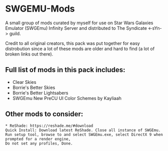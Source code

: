 # SWGEMU-Mods
A small group of mods curated by myself for use on Star Wars Galaxies Emulator (SWGEmu) Infinity Server
and distributed to The Syndicate <-sYn-> guild.

Credit to all original creators, this pack was put together for easy distrobution since a lot of these
mods are older and hard to find (a lot of broken links out there).

## Full list of mods in this pack includes:
- Clear Skies
- Borrie's Better Skies
- Borrie's Better Lightsabers
- SWGEmu New PreCU UI Color Schemes by Kayliaah



## Other mods to consider:
    * ReShade: https://reshade.me/#download
    Quick Install: Download latest ReShade. Close all instance of SWGEmu.
    Run setup tool, browse to and select SWGEmu.exe, select DirectX 9 when prompted for a render engine,
    Do not set any profiles, Done.
